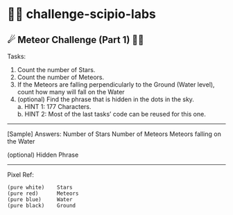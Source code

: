 # 👨‍💻 challenge-scipio-labs

## ☄ Meteor Challenge (Part 1) 🌟✨


Tasks:

1. Count the number of Stars.
2. Count the number of Meteors.
3. If the Meteors are falling perpendicularly to the Ground (Water level), count how many will fall on the Water
4. (optional) Find the phrase that is hidden in the dots in the sky.<br>
  a. HINT 1: 177 Characters.<br>
  b. HINT 2: Most of the last tasks’ code can be reused for this one.

---

[Sample] Answers:
Number of Stars
Number of Meteors
Meteors falling on the Water


(optional) Hidden Phrase

---
Pixel Ref:

    (pure white)    Stars
    (pure red)      Meteors
    (pure blue)     Water
    (pure black)    Ground

